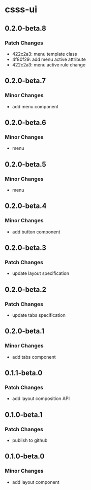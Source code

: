 # csss-ui

## 0.2.0-beta.8

### Patch Changes

- 422c2a3: menu template class
- 4f80f29: add menu active attribute
- 422c2a3: menu active rule change

## 0.2.0-beta.7

### Minor Changes

- add menu component

## 0.2.0-beta.6

### Minor Changes

- menu

## 0.2.0-beta.5

### Minor Changes

- menu

## 0.2.0-beta.4

### Minor Changes

- add button component

## 0.2.0-beta.3

### Patch Changes

- update layout specification

## 0.2.0-beta.2

### Patch Changes

- update tabs specification

## 0.2.0-beta.1

### Minor Changes

- add tabs component

## 0.1.1-beta.0

### Patch Changes

- add layout composition API

## 0.1.0-beta.1

### Patch Changes

- publish to github

## 0.1.0-beta.0

### Minor Changes

- add layout component
